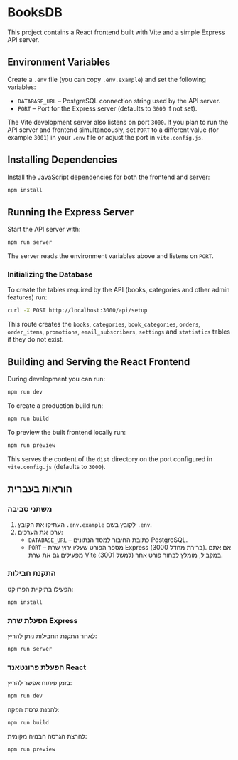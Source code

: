 # BooksDB

This project contains a React frontend built with Vite and a simple Express API server.

## Environment Variables

Create a `.env` file (you can copy `.env.example`) and set the following variables:

- `DATABASE_URL` – PostgreSQL connection string used by the API server.
- `PORT` – Port for the Express server (defaults to `3000` if not set).

The Vite development server also listens on port `3000`. If you plan to run the
API server and frontend simultaneously, set `PORT` to a different value (for
example `3001`) in your `.env` file or adjust the port in `vite.config.js`.

## Installing Dependencies

Install the JavaScript dependencies for both the frontend and server:

```bash
npm install
```

## Running the Express Server

Start the API server with:

```bash
npm run server
```

The server reads the environment variables above and listens on `PORT`.

### Initializing the Database

To create the tables required by the API (books, categories and other admin features) run:

```bash
curl -X POST http://localhost:3000/api/setup
```

This route creates the `books`, `categories`, `book_categories`, `orders`, `order_items`,
`promotions`, `email_subscribers`, `settings` and `statistics` tables if they do not exist.

## Building and Serving the React Frontend

During development you can run:

```bash
npm run dev
```

To create a production build run:

```bash
npm run build
```

To preview the built frontend locally run:

```bash
npm run preview
```

This serves the content of the `dist` directory on the port configured in `vite.config.js` (defaults to `3000`).

## הוראות בעברית

### משתני סביבה

1. העתיקו את הקובץ `.env.example` לקובץ בשם `.env`.
2. ערכו את הערכים:
   - `DATABASE_URL` – כתובת החיבור למסד הנתונים PostgreSQL.
   - `PORT` – מספר הפורט שעליו ירוץ שרת Express (ברירת מחדל 3000). אם אתם מפעילים גם את שרת Vite במקביל, מומלץ לבחור פורט אחר (למשל 3001).

### התקנת חבילות

הפעילו בתיקיית הפרויקט:

```bash
npm install
```

### הפעלת שרת Express

לאחר התקנת החבילות ניתן להריץ:

```bash
npm run server
```

### הפעלת פרונטאנד React

בזמן פיתוח אפשר להריץ:

```bash
npm run dev
```

להכנת גרסת הפקה:

```bash
npm run build
```

להרצת הגרסה הבנויה מקומית:

```bash
npm run preview
```
